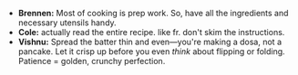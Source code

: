 - **Brennen:** Most of cooking is prep work. So, have all the ingredients and necessary utensils handy.
- **Cole:** actually read the entire recipe. like fr. don't skim the instructions.
- **Vishnu:** Spread the batter thin and even—you're making a dosa, not a pancake. Let it crisp up before you even _think_ about flipping or folding. Patience = golden, crunchy perfection.
